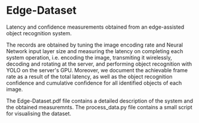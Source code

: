 # Edge-Dataset
Latency and confidence measurements obtained from an edge-assisted object recognition system.

The records are obtained by tuning the image encoding rate and Neural Network input layer size and measuring the latency on completing each system operation, i.e. encoding the image, transmiting it wirelessly, decoding and rotating at the server, and performing object recognition with YOLO on the server's GPU. Moreover, we document the achievable frame rate as a result of the total latency, as well as the object recognition confidence and cumulative confidence for all identified objects of each image.

The Edge-Dataset.pdf file contains a detailed description of the system and the obtained measuremnts.
The process_data.py file contains a small script for visualising the dataset.
